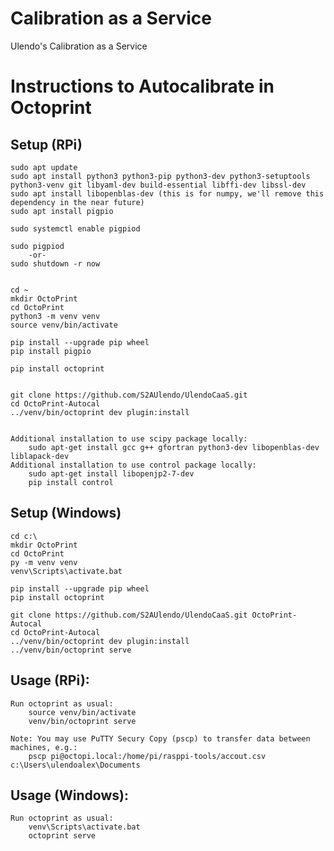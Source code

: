 # Calibration as a Service

Ulendo's Calibration as a Service

# Instructions to Autocalibrate in Octoprint

## Setup (RPi)

	sudo apt update
	sudo apt install python3 python3-pip python3-dev python3-setuptools python3-venv git libyaml-dev build-essential libffi-dev libssl-dev
	sudo apt install libopenblas-dev (this is for numpy, we'll remove this dependency in the near future)
	sudo apt install pigpio

 	sudo systemctl enable pigpiod
  
	sudo pigpiod
		-or-
	sudo shutdown -r now
	
	
	cd ~
	mkdir OctoPrint
	cd OctoPrint
	python3 -m venv venv
	source venv/bin/activate
	
	pip install --upgrade pip wheel
	pip install pigpio
	
    pip install octoprint
	
	
	git clone https://github.com/S2AUlendo/UlendoCaaS.git
	cd OctoPrint-Autocal
	../venv/bin/octoprint dev plugin:install
	
	
	Additional installation to use scipy package locally:
		sudo apt-get install gcc g++ gfortran python3-dev libopenblas-dev liblapack-dev
	Additional installation to use control package locally:
	 	sudo apt-get install libopenjp2-7-dev
		pip install control


## Setup (Windows)

	cd c:\
	mkdir OctoPrint
	cd OctoPrint
	py -m venv venv
	venv\Scripts\activate.bat
	
	pip install --upgrade pip wheel
	pip install octoprint
	
	git clone https://github.com/S2AUlendo/UlendoCaaS.git OctoPrint-Autocal
	cd OctoPrint-Autocal
	../venv/bin/octoprint dev plugin:install
	../venv/bin/octoprint serve


## Usage (RPi):

	Run octoprint as usual:
		source venv/bin/activate
		venv/bin/octoprint serve
		
	Note: You may use PuTTY Secury Copy (pscp) to transfer data between machines, e.g.:
		pscp pi@octopi.local:/home/pi/rasppi-tools/accout.csv c:\Users\ulendoalex\Documents


## Usage (Windows):

	Run octoprint as usual:
		venv\Scripts\activate.bat
		octoprint serve



